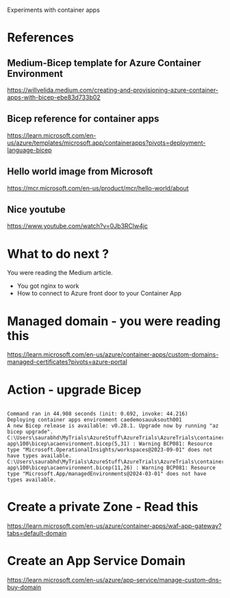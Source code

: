 Experiments with container apps


# References

## Medium-Bicep template for Azure Container Environment
https://willvelida.medium.com/creating-and-provisioning-azure-container-apps-with-bicep-ebe83d733b02


##  Bicep reference for container apps
https://learn.microsoft.com/en-us/azure/templates/microsoft.app/containerapps?pivots=deployment-language-bicep

## Hello world image from Microsoft
https://mcr.microsoft.com/en-us/product/mcr/hello-world/about

## Nice youtube
https://www.youtube.com/watch?v=0Jb3RClw4jc

# What to do next ?
You were reading the Medium article.
- You got nginx to work
- How to connect to Azure front door to your Container App


# Managed domain - you were reading this
https://learn.microsoft.com/en-us/azure/container-apps/custom-domains-managed-certificates?pivots=azure-portal

# Action - upgrade Bicep

```

Command ran in 44.908 seconds (init: 0.692, invoke: 44.216)
Deploying container apps environment caedemosauuksouth001
A new Bicep release is available: v0.28.1. Upgrade now by running "az bicep upgrade".
C:\Users\saurabhd\MyTrials\AzureStuff\AzureTrials\AzureTrials\container-app\100\bicep\acaenvironment.bicep(5,31) : Warning BCP081: Resource type "Microsoft.OperationalInsights/workspaces@2023-09-01" does not have types available.
C:\Users\saurabhd\MyTrials\AzureStuff\AzureTrials\AzureTrials\container-app\100\bicep\acaenvironment.bicep(11,26) : Warning BCP081: Resource type "Microsoft.App/managedEnvironments@2024-03-01" does not have types available.
```

# Create a private Zone - Read this

https://learn.microsoft.com/en-us/azure/container-apps/waf-app-gateway?tabs=default-domain

# Create an App Service Domain
https://learn.microsoft.com/en-us/azure/app-service/manage-custom-dns-buy-domain
